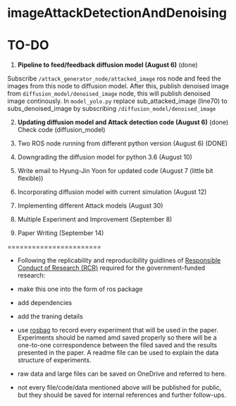 # imageAttackDetectionAndDenoising

# TO-DO

1. **Pipeline to feed/feedback diffusion model (August 6)** (done)

Subscribe ``/attack_generator_node/attacked_image`` ros node and feed the images from this node to diffusion model. 
After this, publish denoised image from ``diffusion_model/denoised_image`` node, this will publish denoised image continously. In ``model_yolo.py`` replace sub_attacked_image (line70) to subs_denoised_image by subscribing ``/diffusion_model/denoised_image``

2. **Updating diffusion model and Attack detection code (August 6)** (done)
Check code (diffusion_model)

3. Two ROS node running from different python version (August 6) (DONE)

4. Downgrading the diffusion model for python 3.6 (August 10)

5. Write email to Hyung-Jin Yoon for updated code (August 7 (little bit flexible))

6. Incorporating diffusion model with current simulation (August 12)

7. Implementing different Attack models (August 30)

8. Multiple Experiment and Improvement (September 8)

9. Paper Writing (September 14)

=======================
- Following the replicability and reproducibility guidlines of [Responsible Conduct of Research (RCR)](https://about.citiprogram.org/series/responsible-conduct-of-research-rcr/) required for the government-funded research:

- make this one into the form of ros package
- add dependencies
- add the traning details
- use [rosbag](http://wiki.ros.org/rosbag) to record every experiment that will be used in the paper. Experiments should be named amd saved properly so there will be a one-to-one correspondence between the filed saved and the results presented in the paper. A readme file can be used to explain the data structure of experiments.
- raw data and large files can be saved on OneDrive and referred to here.
- not every file/code/data mentioned above will be published for public, but they should be saved for internal references and further follow-ups.
